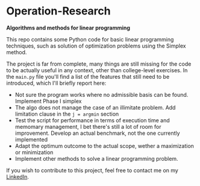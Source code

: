 # Operation-Research
**Algorithms and methods for linear programming**

This repo contains some Python code for basic linear programming techniques, such as solution of optimization problems using the Simplex method. 

The project is far from complete, many things are still missing for the code to be actually useful in any context, other than college-level exercises. In the `main.py` file you'll find a list of the features that still need to be introduced, which I'll briefly report here:

 - Not sure the program works where no admissible basis can be found. Implement Phase I simplex
- The algo does not manage the case of an illimitate
problem. Add limitation clause in the `j = argmin` section
- Test the script for performance in terms of execution
time and memomary management, I bet there's still a lot of room for improvement. Develop an actual benchmark, not the one currently implemented
- Adapt the optimum outcome to the actual scope, wether a maximization or minimization
- Implement other methods to solve a linear programming
problem.

If you wish to contribute to this project, feel free to contact me on my [LinkedIn](https://www.linkedin.com/in/matteo-campagnoli-3a515b1bb/). 
